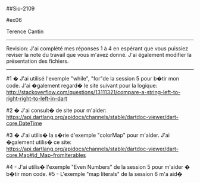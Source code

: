 ##Sio-2109

#ex06

Terence Cantin
_____________

Revision: J'ai complété mes réponses 1 à 4 en espérant que vous puissiez reviser la note du travail que vous m'avez donné. J'ai également modifier la présentation des fichiers. 

_____________


#1 � 
J'ai utilisé l'exemple "while", "for"de la session 5 pour b�tir mon code.
J'ai �galement regard� le site suivant pour la logique: http://stackoverflow.com/questions/13111321/compare-a-string-left-to-right-right-to-left-in-dart

#2 � 
J'ai consult� de site pour m'aider: https://api.dartlang.org/apidocs/channels/stable/dartdoc-viewer/dart-core.DateTime

#3 � 
J'ai utilis� la s�rie d'exemple "colorMap" pour m'aider.
J'ai �galement utilis� ce site: https://api.dartlang.org/apidocs/channels/stable/dartdoc-viewer/dart-core.Map#id_Map-fromIterables

#4 -
J'ai utilis� l'exemple "Even Numbers" de la session 5 pour m'aider � b�tir mon code.
#5 -
L'exemple "map literals" de la session 6 m'a aid�
